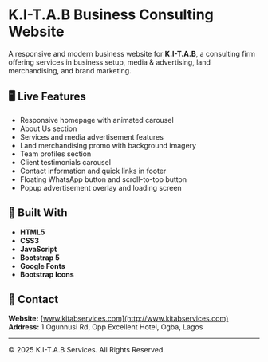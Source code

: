 # K.I-T.A.B Business Consulting Website

A responsive and modern business website for **K.I-T.A.B**, a consulting firm offering services in business setup, media & advertising, land merchandising, and brand marketing.

## 🖥️ Live Features

- Responsive homepage with animated carousel
- About Us section
- Services and media advertisement features
- Land merchandising promo with background imagery
- Team profiles section
- Client testimonials carousel
- Contact information and quick links in footer
- Floating WhatsApp button and scroll-to-top button
- Popup advertisement overlay and loading screen

## 🧰 Built With

- **HTML5**
- **CSS3**
- **JavaScript**
- **Bootstrap 5**
- **Google Fonts**
- **Bootstrap Icons**



## 📱 Contact
 
**Website:** [www.kitabservices.com](http://www.kitabservices.com)  
**Address:** 1 Ogunnusi Rd, Opp Excellent Hotel, Ogba, Lagos

---

© 2025 K.I-T.A.B Services. All Rights Reserved.



